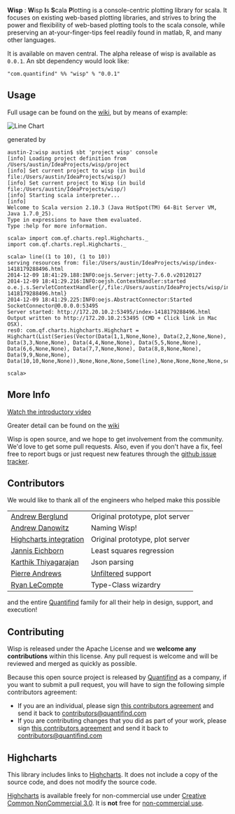 **Wisp** : **W**isp **I**s **S**cala **P**lotting is a console-centric plotting library for scala.
It focuses on existing web-based plotting libraries, and strives to bring the power and flexibility of web-based plotting
tools to the scala console, while preserving an at-your-finger-tips feel readily found in matlab, R, and many other languages.

<!---[![Build Status](https://travis-ci.org/quantifind/Wisp.svg?branch=master)](https://travis-ci.org/quantifind/Wisp)--->
<!---TODO: coverage--->

<!---Todo: logo--->

It is available on maven central. The alpha release of wisp is available as `0.0.1`. An sbt dependency would look like:

    "com.quantifind" %% "wisp" % "0.0.1"

<!---Todo: Integration with 3-rd party libraries: Highcharts, vega, etc. etc.?--->

## Usage

Full usage can be found on the [wiki](https://github.com/quantifind/wisp/wiki), but by means of example:

![Line Chart](https://github.com/quantifind/wisp/blob/master/images/line.png)

generated by

```
austin-2:wisp austin$ sbt 'project wisp' console
[info] Loading project definition from /Users/austin/IdeaProjects/wisp/project
[info] Set current project to wisp (in build file:/Users/austin/IdeaProjects/wisp/)
[info] Set current project to Wisp (in build file:/Users/austin/IdeaProjects/wisp/)
[info] Starting scala interpreter...
[info]
Welcome to Scala version 2.10.3 (Java HotSpot(TM) 64-Bit Server VM, Java 1.7.0_25).
Type in expressions to have them evaluated.
Type :help for more information.

scala> import com.qf.charts.repl.Highcharts._
import com.qf.charts.repl.Highcharts._

scala> line((1 to 10), (1 to 10))
serving resources from: file:/Users/austin/IdeaProjects/wisp/index-1418179288496.html
2014-12-09 18:41:29.188:INFO:oejs.Server:jetty-7.6.0.v20120127
2014-12-09 18:41:29.216:INFO:oejsh.ContextHandler:started o.e.j.s.ServletContextHandler{/,file:/Users/austin/IdeaProjects/wisp/index-1418179288496.html}
2014-12-09 18:41:29.225:INFO:oejs.AbstractConnector:Started SocketConnector@0.0.0.0:53495
Server started: http://172.20.10.2:53495/index-1418179288496.html
Output written to http://172.20.10.2:53495 (CMD + Click link in Mac OSX).
res0: com.qf.charts.highcharts.Highchart = Highchart(List(Series(Vector(Data(1,1,None,None), Data(2,2,None,None), Data(3,3,None,None), Data(4,4,None,None), Data(5,5,None,None), Data(6,6,None,None), Data(7,7,None,None), Data(8,8,None,None), Data(9,9,None,None), Data(10,10,None,None)),None,None,None,Some(line),None,None,None,None,series)),Some(Title(,None,None,None,None,None,None,None,title)),None,None,Some(Credits(None,,None,None,)),Some(Exporting(chart,None,None,None,None,None,None)),Some(Legend(None,None,None,Some(false),None,None,None,None,None,None,None,None,None,None,None,None,None,None,None,None,None)),None,true,None,None,Some([Lcom.qf.charts.highcharts.Axis;@40dc66ae))

scala>
```

<!---
## Builtin Help

Todo: repl help ? Reflect method names?
--->

## More Info

[Watch the introductory video](https://www.youtube.com/watch?v=LZH9rCEP-6w)

Greater detail can be found on the [wiki](https://github.com/quantifind/wisp/wiki)

Wisp is open source, and we hope to get involvement from the community.  We'd love to get some pull requests.  Also, even if you don't
have a fix, feel free to report bugs or just request new features through the [github issue tracker](https://github.com/quantifind/wisp/issues?state=open).

## Contributors

We would like to thank all of the engineers who helped make this possible

<style type="text/css">
table {border: none;}
</style>
<table border="0">
  <tr>
    <td><a href=https://github.com/ajberglund >Andrew Berglund</a></td>
    <td>Original prototype, plot server</td>
  </tr>
    <tr>
    <td><a href=http://www.ee.calpoly.edu/faculty/adanowit/ >Andrew Danowitz</a></td>
    <td>Naming Wisp!</td>
  </tr>
    <tr>
    <td><a href=https://github.com/AustinBGibbons >Highcharts integration</a></td>
    <td>Original prototype, plot server</td>
  </tr>
    <tr>
    <td><a href=https://github.com/dadarakt >Jannis Eichborn</a></td>
    <td>Least squares regression</td>
  </tr>
    <tr>
    <td><a href=https://github.com/kthn >Karthik Thiyagarajan</a></td>
    <td>Json parsing</td>
  </tr>
    <tr>
    <td><a href=https://github.com/ajberglund >Pierre Andrews</a></td>
    <td><a href=http://unfiltered.databinder.net/Unfiltered.html >Unfiltered</a> support</td>
  </tr>
    <tr>
    <td><a href=https://github.com/ryanlecompte >Ryan LeCompte</a></td>
    <td>Type-Class wizardry</td>
  </tr>
</table>

and the entire [Quantifind](http://quantifind.com/) family for all their help in design, support, and execution!

## Contributing

Wisp is released under the Apache License and we **welcome any contributions** within this license. Any pull request is welcome and will be reviewed and merged as quickly as possible.

Because this open source project is released by [Quantifind](http://www.quantifind.com) as a company, if you want to submit a pull request, you will have to sign the following simple contributors agreement:
- If you are an individual, please sign [this contributors agreement](https://docs.google.com/a/quantifind.com/document/d/1RS7qEjq3cCmJ1665UhoCMK8541Ms7KyU3kVFoO4CR_I/) and send it back to contributors@quantifind.com
- If you are contributing changes that you did as part of your work, please sign [this contributors agreement](https://docs.google.com/a/quantifind.com/document/d/1kNwLT4qG3G0Ct2mEuNdBGmKDYuApN1CpQtZF8TSVTjE/) and send it back to contributors@quantifind.com

## Highcharts

This library includes links to [Highcharts](http://www.highcharts.com/). It does not include a copy of the source code, and does not modify the source code.

[Highcharts](http://www.highcharts.com/) is available freely for non-commercial use under [Creative Common NonCommercial 3.0](http://creativecommons.org/licenses/by-nc/3.0/). It is **not** free for [non-commercial use](http://shop.highsoft.com/faq/non-commercial#what-is-non-commercial). 
